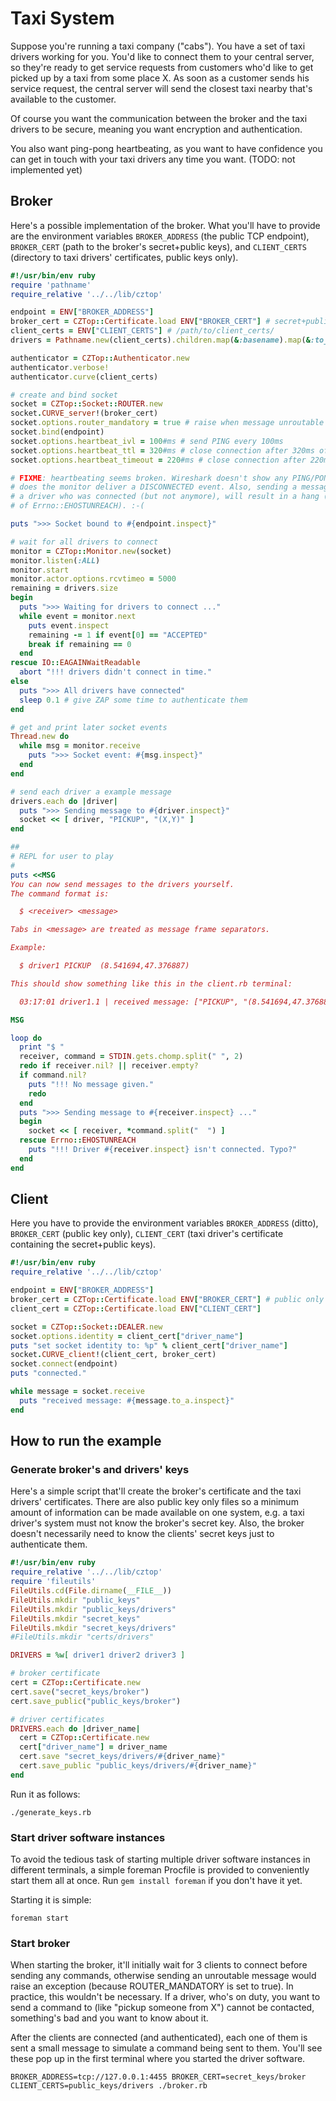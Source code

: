 # Taxi System

Suppose you're running a taxi company ("cabs"). You have a set of taxi drivers
working for you.  You'd like to connect them to your central server, so they're
ready to get service requests from customers who'd like to get picked up by a
taxi from some place X. As soon as a customer sends his service request, the
central server will send the closest taxi nearby that's available to the
customer.

Of course you want the communication between the broker and the taxi drivers to
be secure, meaning you want encryption and authentication.

You also want ping-pong heartbeating, as you want to have confidence you can
get in touch with your taxi drivers any time you want. (TODO: not implemented yet)

## Broker

Here's a possible implementation of the broker. What you'll have to provide
are the environment variables `BROKER_ADDRESS` (the public TCP endpoint),
`BROKER_CERT` (path to the broker's secret+public keys), and `CLIENT_CERTS`
(directory to taxi drivers' certificates, public keys only).

```ruby
#!/usr/bin/env ruby
require 'pathname'
require_relative '../../lib/cztop'

endpoint = ENV["BROKER_ADDRESS"]
broker_cert = CZTop::Certificate.load ENV["BROKER_CERT"] # secret+public
client_certs = ENV["CLIENT_CERTS"] # /path/to/client_certs/
drivers = Pathname.new(client_certs).children.map(&:basename).map(&:to_s)

authenticator = CZTop::Authenticator.new
authenticator.verbose!
authenticator.curve(client_certs)

# create and bind socket
socket = CZTop::Socket::ROUTER.new
socket.CURVE_server!(broker_cert)
socket.options.router_mandatory = true # raise when message unroutable
socket.bind(endpoint)
socket.options.heartbeat_ivl = 100#ms # send PING every 100ms
socket.options.heartbeat_ttl = 320#ms # close connection after 320ms of no life sign
socket.options.heartbeat_timeout = 220#ms # close connection after 220ms of no life sign

# FIXME: heartbeating seems broken. Wireshark doesn't show any PING/PONG, nor
# does the monitor deliver a DISCONNECTED event. Also, sending a message to
# a driver who was connected (but not anymore), will result in a hang (instead
# of Errno::EHOSTUNREACH). :-(

puts ">>> Socket bound to #{endpoint.inspect}"

# wait for all drivers to connect
monitor = CZTop::Monitor.new(socket)
monitor.listen(:ALL)
monitor.start
monitor.actor.options.rcvtimeo = 5000
remaining = drivers.size
begin
  puts ">>> Waiting for drivers to connect ..."
  while event = monitor.next
    puts event.inspect
    remaining -= 1 if event[0] == "ACCEPTED"
    break if remaining == 0
  end
rescue IO::EAGAINWaitReadable
  abort "!!! drivers didn't connect in time."
else
  puts ">>> All drivers have connected"
  sleep 0.1 # give ZAP some time to authenticate them
end

# get and print later socket events
Thread.new do
  while msg = monitor.receive
    puts ">>> Socket event: #{msg.inspect}"
  end
end

# send each driver a example message
drivers.each do |driver|
  puts ">>> Sending message to #{driver.inspect}"
  socket << [ driver, "PICKUP", "(X,Y)" ]
end

##
# REPL for user to play
#
puts <<MSG
You can now send messages to the drivers yourself.
The command format is:

  $ <receiver> <message>

Tabs in <message> are treated as message frame separators.

Example:

  $ driver1 PICKUP	(8.541694,47.376887)

This should show something like this in the client.rb terminal:

  03:17:01 driver1.1 | received message: ["PICKUP", "(8.541694,47.376887)"]

MSG

loop do
  print "$ "
  receiver, command = STDIN.gets.chomp.split(" ", 2)
  redo if receiver.nil? || receiver.empty?
  if command.nil?
    puts "!!! No message given."
    redo
  end
  puts ">>> Sending message to #{receiver.inspect} ..."
  begin
    socket << [ receiver, *command.split("	") ]
  rescue Errno::EHOSTUNREACH
    puts "!!! Driver #{receiver.inspect} isn't connected. Typo?"
  end
end
```

## Client

Here you have to provide the environment variables `BROKER_ADDRESS` (ditto),
`BROKER_CERT` (public key only), `CLIENT_CERT` (taxi driver's certificate
containing the secret+public keys).

```ruby
#!/usr/bin/env ruby
require_relative '../../lib/cztop'

endpoint = ENV["BROKER_ADDRESS"]
broker_cert = CZTop::Certificate.load ENV["BROKER_CERT"] # public only
client_cert = CZTop::Certificate.load ENV["CLIENT_CERT"]

socket = CZTop::Socket::DEALER.new
socket.options.identity = client_cert["driver_name"]
puts "set socket identity to: %p" % client_cert["driver_name"]
socket.CURVE_client!(client_cert, broker_cert)
socket.connect(endpoint)
puts "connected."

while message = socket.receive
  puts "received message: #{message.to_a.inspect}"
end
```

## How to run the example

### Generate broker's and drivers' keys

Here's a simple script that'll create the broker's certificate and the taxi
drivers' certificates. There are also public key only files so a minimum amount
of information can be made available on one system, e.g. a taxi driver's system
must not know the broker's secret key. Also, the broker doesn't necessarily
need to know the clients' secret keys just to authenticate them.

```ruby
#!/usr/bin/env ruby
require_relative '../../lib/cztop'
require 'fileutils'
FileUtils.cd(File.dirname(__FILE__))
FileUtils.mkdir "public_keys"
FileUtils.mkdir "public_keys/drivers"
FileUtils.mkdir "secret_keys"
FileUtils.mkdir "secret_keys/drivers"
#FileUtils.mkdir "certs/drivers"

DRIVERS = %w[ driver1 driver2 driver3 ]

# broker certificate
cert = CZTop::Certificate.new
cert.save("secret_keys/broker")
cert.save_public("public_keys/broker")

# driver certificates
DRIVERS.each do |driver_name|
  cert = CZTop::Certificate.new
  cert["driver_name"] = driver_name
  cert.save "secret_keys/drivers/#{driver_name}"
  cert.save_public "public_keys/drivers/#{driver_name}"
end
```
Run it as follows:

```
./generate_keys.rb
```

### Start driver software instances

To avoid the tedious task of starting multiple driver software instances in
different terminals, a simple foreman Procfile is provided to conveniently
start them all at once.
Run `gem install foreman` if you don't have it yet.

Starting it is simple:

```
foreman start
```

### Start broker

When starting the broker, it'll initially wait for 3 clients to connect before
sending any commands, otherwise sending an unroutable message would raise an
exception (because ROUTER_MANDATORY is set to true). In practice, this
wouldn't be necessary. If a driver, who's on duty, you want to send a command
to (like "pickup someone from X") cannot be contacted, something's bad and you
want to know about it.

After the clients are connected (and authenticated), each one of them is sent
a small message to simulate a command being sent to them. You'll see these pop
up in the first terminal where you started the driver software.

```
BROKER_ADDRESS=tcp://127.0.0.1:4455 BROKER_CERT=secret_keys/broker CLIENT_CERTS=public_keys/drivers ./broker.rb
```

